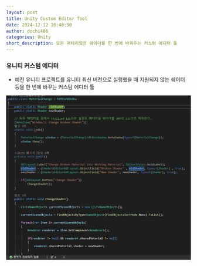 ```yaml
---
layout: post
title: Unity Custom Editor Tool
date: 2024-12-12 16:40:50
author: dochi486
categories: Unity
short_description: 모든 매테리얼의 쉐이더를 한 번에 바꿔주는 커스텀 에디터 툴
---
```


### 유니티 커스텀 에디터

- 예전 유니티 프로젝트를 유니티 최신 버전으로 실행했을 때 지원되지 않는 쉐이더 등을 한 번에 바꾸는 커스텀 에디터 툴

![코드 샘플](images\image.png)
